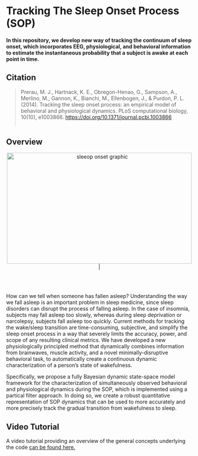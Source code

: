 # Tracking The Sleep Onset Process (SOP)
#### In this repository, we develop new way of tracking the continuum of sleep onset, which incorporates EEG, physiological, and behavioral information to estimate the instantaneous probability that a subject is awake at each point in time.
## Citation
> Prerau, M. J., Hartnack, K. E., Obregon-Henao, G., Sampson, A., Merlino, M., Gannon, K., Bianchi, M., Ellenbogen, J., & Purdon, P. L. (2014). Tracking the sleep onset process: an empirical model of behavioral and physiological dynamics. PLoS computational biology, 10(10), e1003866. https://doi.org/10.1371/journal.pcbi.1003866
<br/><br/>
## Overview
<p align="center"> 
<img src="https://prerau.bwh.harvard.edu/wp-content/uploads/2022/10/SOP.png" alt="sleeop onset graphic" width="500" height="300" />| 
</p>
<br/><br/>

How can we tell when someone has fallen asleep? Understanding the way we fall asleep is an important problem in sleep medicine, since sleep disorders can disrupt the process of falling asleep. In the case of insomnia, subjects may fall asleep too slowly, whereas during sleep deprivation or narcolepsy, subjects fall asleep too quickly. Current methods for tracking the wake/sleep transition are time-consuming, subjective, and simplify the sleep onset process in a way that severely limits the accuracy, power, and scope of any resulting clinical metrics. We have developed a new physiologically principled method that dynamically combines information from brainwaves, muscle activity, and a novel minimally-disruptive behavioral task, to automatically create a continuous dynamic characterization of a person’s state of wakefulness.

Specifically, we propose a fully Bayesian dynamic state-space model framework for the characterization of simultaneously observed behavioral and physiological dynamics during the SOP, which is implemented using a partical filter approach. In doing so, we create a robust quantitative representation of SOP dynamics that can be used to more accurately and more precisely track the gradual transition from wakefulness to sleep.

## Video Tutorial
A video tutorial providing an overview of the general concepts underlying the code [can be found here.](https://www.youtube.com/watch?v=wAGD3Qq6n_w)
